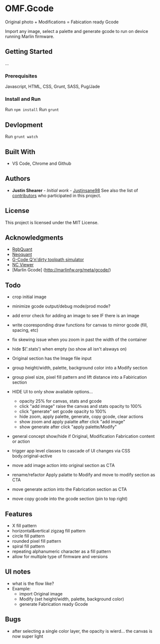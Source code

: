 # OMF.Gcode
Original photo + Modifications = Fabication ready Gcode

Import any image, select a palette and generate gcode to run on device running Marlin firmware. 

## Getting Started
...


### Prerequisites
Javascript, HTML, CSS, Grunt, SASS, Pug/Jade


### Install and Run
Run `npm install`
Run `grunt`


## Devlopment
Run `grunt watch`


## Built With
* VS Code, Chrome and Github

## Authors
* **Justin Shearer** - *Initial work* - [Justinsane98](https://github.com/Justinsane98)
See also the list of [contributors](https://github.com/your/project/contributors) who participated in this project.


## License
This project is licensed under the MIT License.


## Acknowledgments
* [RgbQuant](https://github.com/leeoniya/RgbQuant.js)
* [Neoquant](https://github.com/unindented/neuquant-js)
* [G-Code Q'n'dirty toolpath simulator](https://nraynaud.github.io/webgcode/)
* [NC Viewer](https://ncviewer.com/)
* [Marlin Gcode] (http://marlinfw.org/meta/gcode/)


## Todo
* crop initial image
* minimize gcode output/debug mode/prod mode?
* add error check for adding an image to see IF there is an image
* write cooresponding draw functions for canvas to mirror gcode (fill, spacing, etc)
* fix skewing issue when you zoom in past the width of the container
* hide $('.stats') when empty (so show all isn't alsways on)
* Original section has the Image file input
* group height/width, palette, background color into a Modify section
* group pixel size, pixel fill pattern and lift distance into a Fabirication section

* HIDE UI to only show available options...
    * opacity 25% for canvas, stats and gcode
    * click "add image" raise the canvas and stats opacity to 100%
    * click "generate" set gcode opacity to 100%
    * hide zoom, apply palette, generate, copy gcode, clear actions
    * show zoom and apply palatte after click "add image"
    * show generate after click "apply palette/Modify"

* general concept show/hide if Original, Modification Fabrication content or action
* trigger app level classes to cascade of UI changes via CSS body.original-active
* move add image action into original section as CTA
* rename/refactor Apply palatte to Modify and move to modify section as CTA
* move generate action into the Fabrication section as CTA
* move copy gcode into the gcode section (pin to top right)


## Features
* X fill pattern
* horizontal&vertical zigzag fill pattern
* circle fill pattern
* rounded pixel fill pattern
* spiral fill pattern
* repeating alphanumeric character as a fill pattern
* allow for multiple type of firmware and versions


## UI notes
* what is the flow like?
* Example:
    * import Original image
    * Modify (set height/width, palette, background color)
    * generate Fabrication ready Gcode


## Bugs
* after selecting a single color layer, the opacity is wierd... the canvas is now super light

